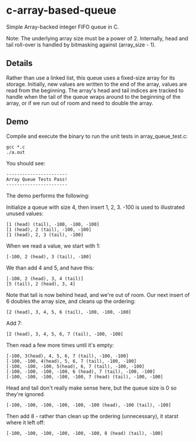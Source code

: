 c-array-based-queue
===================

Simple Array-backed integer FIFO queue in C. 

Note: The underlying array size must be a power of 2. Internally, head and tail roll-over is handled by bitmasking against (array_size - 1).

Details
-------

Rather than use a linked list, this queue uses a fixed-size array for its storage. Initially, new values are written to the end of the array, values are read from the beginning. The array's head and tail indices are tracked to handle when the tail of the queue wraps around to the beginning of the array, or if we run out of room and need to double the array. 

Demo
----

Compile and execute the binary to run the unit tests in array_queue_test.c:

    gcc *.c
    ./a.out
    
You should see:

    -----------------------
    Array Queue Tests Pass!
    -----------------------
    
The demo performs the following:

Initialize a queue with size 4, then insert 1, 2, 3. -100 is used to illustrated unused values:

    [1 (head) (tail), -100, -100, -100]
    [1 (head), 2 (tail), -100, -100]
    [1 (head), 2, 3 (tail), -100]

When we read a value, we start with 1:

    [-100, 2 (head), 3 (tail), -100]

We than add 4 and 5, and have this:

    [-100, 2 (head), 3, 4 (tail)]
    [5 (tail), 2 (head), 3, 4]
    
Note that tail is now behind head, and we're out of room. Our next insert of 6 doubles the array size, and cleans up the ordering:

    [2 (head), 3, 4, 5, 6 (tail), -100, -100, -100]
    
Add 7:

    [2 (head), 3, 4, 5, 6, 7 (tail), -100, -100]

Then read a few more times until it's empty:

    [-100, 3(head), 4, 5, 6, 7 (tail), -100, -100] 
    [-100, -100, 4(head), 5, 6, 7 (tail), -100, -100]
    [-100, -100, -100, 5(head), 6, 7 (tail), -100, -100]
    [-100, -100, -100, -100, 6 (head), 7 (tail), -100, -100]
    [-100, -100, -100, -100, -100, 7 (head) (tail), -100, -100]
    
Head and tail don't really make sense here, but the queue size is 0 so they're ignored.

    [-100, -100, -100, -100, -100, -100 (head), -100 (tail), -100]

Then add 8 - rather than clean up the ordering (unnecessary), it starst where it left off:

    [-100, -100, -100, -100, -100, -100, 8 (head) (tail), -100]

